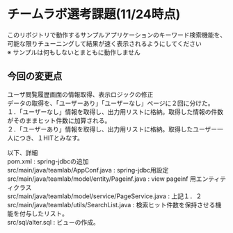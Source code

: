 # チームラボ選考課題(11/24時点)

このリポジトリで動作するサンプルアプリケーションのキーワード検索機能を、  
可能な限りチューニングして結果が速く表示されるようにしてください  
※ サンプルは何もしないとまともに動作しません

## 今回の変更点  
ユーザ閲覧履歴画面の情報取得、表示ロジックの修正  
データの取得を、「ユーザーあり」「ユーザーなし」ページに２回に分けた。  
１．「ユーザーなし」情報を取得し、出力用リストに格納。取得した情報の件数がそのままヒット件数に加算される。  
２．「ユーザーあり」情報を取得し、出力用リストに格納。取得したユーザー一人につき、１HITとみなす。  
  
以下、詳細  
pom.xml : spring-jdbcの追加  
src/main/java/teamlab/AppConf.java : spring-jdbc用設定  
src/main/java/teamlab/model/entity/Pageinf.java : view pageinf 用エンティティクラス  
src/main/java/teamlab/model/service/PageService.java : 上記１．２  
src/main/java/teamlab/utils/SearchList.java : 検索ヒット件数を保持させる機能を付与したリスト。  
src/sql/alter.sql : ビューの作成。  
